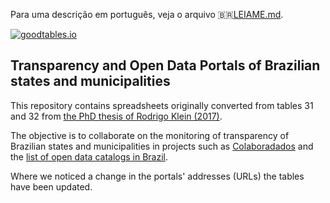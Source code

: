 Para uma descrição em português, veja o arquivo 🇧🇷[LEIAME.md](LEIAME.md).

[![goodtables.io](https://goodtables.io/badge/github/augusto-herrmann/transparencia-dados-abertos-brasil.svg)](https://goodtables.io/github/augusto-herrmann/transparencia-dados-abertos-brasil)

## Transparency and Open Data Portals of Brazilian states and municipalities

This repository contains spreadsheets originally converted from tables 31 and
32 from [the PhD thesis of Rodrigo Klein
(2017)](http://tede2.pucrs.br/tede2/handle/tede/7724).

The objective is to collaborate on the monitoring of transparency of Brazilian
states and municipalities in projects such as
[Colaboradados](http://colaboradados.github.io/) and the [list of open data
catalogs in Brazil](https://github.com/dadosgovbr/catalogos-dados-brasil).

Where we noticed a change in the portals' addresses (URLs) the tables have been
updated.

